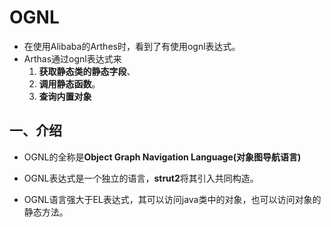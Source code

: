 # OGNL

* 在使用Alibaba的Arthes时，看到了有使用ognl表达式。
* Arthas通过ognl表达式来
  1. **获取静态类的静态字段**、
  2. **调用静态函数**。
  3. **查询内置对象**

## 一、介绍

* OGNL的全称是**Object Graph Navigation Language(对象图导航语言)**

* OGNL表达式是一个独立的语言，**strut2**将其引入共同构造。
* OGNL语言强大于EL表达式，其可以访问java类中的对象，也可以访问对象的静态方法。